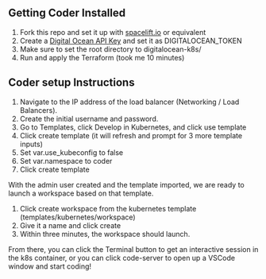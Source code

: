 ## Getting Coder Installed

1. Fork this repo and set it up with [spacelift.io](https://spacelift.io/) or equivalent
2. Create a [Digital Ocean API Key](https://cloud.digitalocean.com/account/api) and set it as DIGITALOCEAN_TOKEN 
3. Make sure to set the root directory to digitalocean-k8s/
4. Run and apply the Terraform (took me 10 minutes)

## Coder setup Instructions

1. Navigate to the IP address of the load balancer (Networking / Load Balancers).
2. Create the initial username and password.
3. Go to Templates, click Develop in Kubernetes, and click use template
4. Click create template (it will refresh and prompt for 3 more template inputs)
5. Set var.use_kubeconfig to false 
6. Set var.namespace to coder
6. Click create template

With the admin user created and the template imported, we are ready to launch a workspace based on that template.

1. Click create workspace from the kubernetes template (templates/kubernetes/workspace)
2. Give it a name and click create
3. Within three minutes, the workspace should launch.

From there, you can click the Terminal button to get an interactive session in the k8s container, or you can click code-server to open up a VSCode window and start coding!
